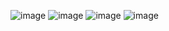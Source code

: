 ![image](https://github.com/user-attachments/assets/d9129dd9-4f3f-4b0e-b34a-a88f5c7c0cbf)
![image](https://github.com/user-attachments/assets/d79792a3-01c1-47ea-9b11-3d96b16ce2fb)
![image](https://github.com/user-attachments/assets/e67b29ab-68bc-4b35-ba40-82eeb7442e05)
![image](https://github.com/user-attachments/assets/28605d9b-2231-4c91-9367-94866c6d3ae8)

